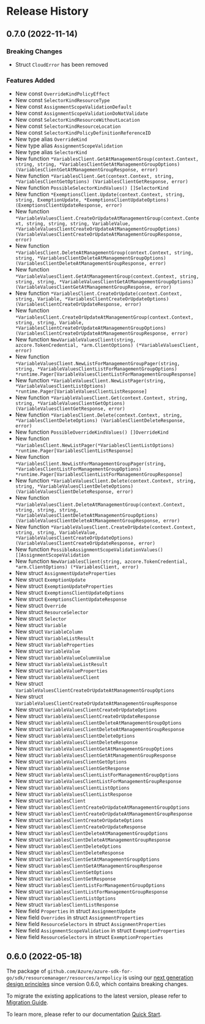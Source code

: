 # Release History

## 0.7.0 (2022-11-14)
### Breaking Changes

- Struct `CloudError` has been removed

### Features Added

- New const `OverrideKindPolicyEffect`
- New const `SelectorKindResourceType`
- New const `AssignmentScopeValidationDefault`
- New const `AssignmentScopeValidationDoNotValidate`
- New const `SelectorKindResourceWithoutLocation`
- New const `SelectorKindResourceLocation`
- New const `SelectorKindPolicyDefinitionReferenceID`
- New type alias `OverrideKind`
- New type alias `AssignmentScopeValidation`
- New type alias `SelectorKind`
- New function `*VariablesClient.GetAtManagementGroup(context.Context, string, string, *VariablesClientGetAtManagementGroupOptions) (VariablesClientGetAtManagementGroupResponse, error)`
- New function `*VariablesClient.Get(context.Context, string, *VariablesClientGetOptions) (VariablesClientGetResponse, error)`
- New function `PossibleSelectorKindValues() []SelectorKind`
- New function `*ExemptionsClient.Update(context.Context, string, string, ExemptionUpdate, *ExemptionsClientUpdateOptions) (ExemptionsClientUpdateResponse, error)`
- New function `*VariableValuesClient.CreateOrUpdateAtManagementGroup(context.Context, string, string, string, VariableValue, *VariableValuesClientCreateOrUpdateAtManagementGroupOptions) (VariableValuesClientCreateOrUpdateAtManagementGroupResponse, error)`
- New function `*VariablesClient.DeleteAtManagementGroup(context.Context, string, string, *VariablesClientDeleteAtManagementGroupOptions) (VariablesClientDeleteAtManagementGroupResponse, error)`
- New function `*VariableValuesClient.GetAtManagementGroup(context.Context, string, string, string, *VariableValuesClientGetAtManagementGroupOptions) (VariableValuesClientGetAtManagementGroupResponse, error)`
- New function `*VariablesClient.CreateOrUpdate(context.Context, string, Variable, *VariablesClientCreateOrUpdateOptions) (VariablesClientCreateOrUpdateResponse, error)`
- New function `*VariablesClient.CreateOrUpdateAtManagementGroup(context.Context, string, string, Variable, *VariablesClientCreateOrUpdateAtManagementGroupOptions) (VariablesClientCreateOrUpdateAtManagementGroupResponse, error)`
- New function `NewVariableValuesClient(string, azcore.TokenCredential, *arm.ClientOptions) (*VariableValuesClient, error)`
- New function `*VariableValuesClient.NewListForManagementGroupPager(string, string, *VariableValuesClientListForManagementGroupOptions) *runtime.Pager[VariableValuesClientListForManagementGroupResponse]`
- New function `*VariableValuesClient.NewListPager(string, *VariableValuesClientListOptions) *runtime.Pager[VariableValuesClientListResponse]`
- New function `*VariableValuesClient.Get(context.Context, string, string, *VariableValuesClientGetOptions) (VariableValuesClientGetResponse, error)`
- New function `*VariablesClient.Delete(context.Context, string, *VariablesClientDeleteOptions) (VariablesClientDeleteResponse, error)`
- New function `PossibleOverrideKindValues() []OverrideKind`
- New function `*VariablesClient.NewListPager(*VariablesClientListOptions) *runtime.Pager[VariablesClientListResponse]`
- New function `*VariablesClient.NewListForManagementGroupPager(string, *VariablesClientListForManagementGroupOptions) *runtime.Pager[VariablesClientListForManagementGroupResponse]`
- New function `*VariableValuesClient.Delete(context.Context, string, string, *VariableValuesClientDeleteOptions) (VariableValuesClientDeleteResponse, error)`
- New function `*VariableValuesClient.DeleteAtManagementGroup(context.Context, string, string, string, *VariableValuesClientDeleteAtManagementGroupOptions) (VariableValuesClientDeleteAtManagementGroupResponse, error)`
- New function `*VariableValuesClient.CreateOrUpdate(context.Context, string, string, VariableValue, *VariableValuesClientCreateOrUpdateOptions) (VariableValuesClientCreateOrUpdateResponse, error)`
- New function `PossibleAssignmentScopeValidationValues() []AssignmentScopeValidation`
- New function `NewVariablesClient(string, azcore.TokenCredential, *arm.ClientOptions) (*VariablesClient, error)`
- New struct `AssignmentUpdateProperties`
- New struct `ExemptionUpdate`
- New struct `ExemptionUpdateProperties`
- New struct `ExemptionsClientUpdateOptions`
- New struct `ExemptionsClientUpdateResponse`
- New struct `Override`
- New struct `ResourceSelector`
- New struct `Selector`
- New struct `Variable`
- New struct `VariableColumn`
- New struct `VariableListResult`
- New struct `VariableProperties`
- New struct `VariableValue`
- New struct `VariableValueColumnValue`
- New struct `VariableValueListResult`
- New struct `VariableValueProperties`
- New struct `VariableValuesClient`
- New struct `VariableValuesClientCreateOrUpdateAtManagementGroupOptions`
- New struct `VariableValuesClientCreateOrUpdateAtManagementGroupResponse`
- New struct `VariableValuesClientCreateOrUpdateOptions`
- New struct `VariableValuesClientCreateOrUpdateResponse`
- New struct `VariableValuesClientDeleteAtManagementGroupOptions`
- New struct `VariableValuesClientDeleteAtManagementGroupResponse`
- New struct `VariableValuesClientDeleteOptions`
- New struct `VariableValuesClientDeleteResponse`
- New struct `VariableValuesClientGetAtManagementGroupOptions`
- New struct `VariableValuesClientGetAtManagementGroupResponse`
- New struct `VariableValuesClientGetOptions`
- New struct `VariableValuesClientGetResponse`
- New struct `VariableValuesClientListForManagementGroupOptions`
- New struct `VariableValuesClientListForManagementGroupResponse`
- New struct `VariableValuesClientListOptions`
- New struct `VariableValuesClientListResponse`
- New struct `VariablesClient`
- New struct `VariablesClientCreateOrUpdateAtManagementGroupOptions`
- New struct `VariablesClientCreateOrUpdateAtManagementGroupResponse`
- New struct `VariablesClientCreateOrUpdateOptions`
- New struct `VariablesClientCreateOrUpdateResponse`
- New struct `VariablesClientDeleteAtManagementGroupOptions`
- New struct `VariablesClientDeleteAtManagementGroupResponse`
- New struct `VariablesClientDeleteOptions`
- New struct `VariablesClientDeleteResponse`
- New struct `VariablesClientGetAtManagementGroupOptions`
- New struct `VariablesClientGetAtManagementGroupResponse`
- New struct `VariablesClientGetOptions`
- New struct `VariablesClientGetResponse`
- New struct `VariablesClientListForManagementGroupOptions`
- New struct `VariablesClientListForManagementGroupResponse`
- New struct `VariablesClientListOptions`
- New struct `VariablesClientListResponse`
- New field `Properties` in struct `AssignmentUpdate`
- New field `Overrides` in struct `AssignmentProperties`
- New field `ResourceSelectors` in struct `AssignmentProperties`
- New field `AssignmentScopeValidation` in struct `ExemptionProperties`
- New field `ResourceSelectors` in struct `ExemptionProperties`


## 0.6.0 (2022-05-18)

The package of `github.com/Azure/azure-sdk-for-go/sdk/resourcemanager/resources/armpolicy` is using our [next generation design principles](https://azure.github.io/azure-sdk/general_introduction.html) since version 0.6.0, which contains breaking changes.

To migrate the existing applications to the latest version, please refer to [Migration Guide](https://aka.ms/azsdk/go/mgmt/migration).

To learn more, please refer to our documentation [Quick Start](https://aka.ms/azsdk/go/mgmt).